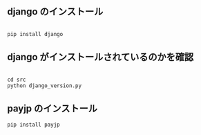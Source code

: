 ## django のインストール

```

pip install django

```

## django がインストールされているのかを確認

```

cd src
python django_version.py

```

## payjp のインストール

```
pip install payjp
```
